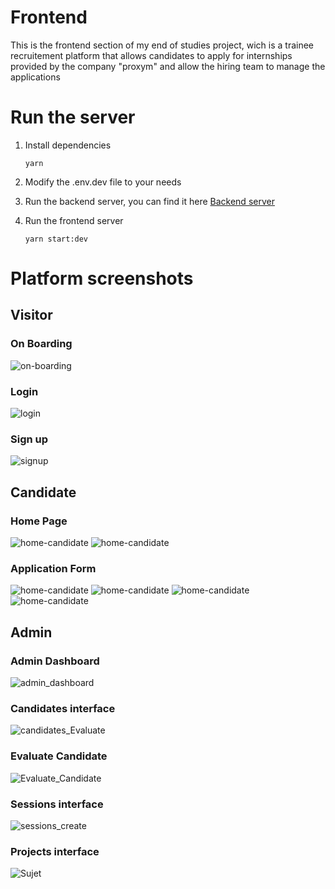 # Frontend

This is the frontend section of my end of studies project, wich is a trainee recruitement platform that allows candidates to apply for internships provided by the company "proxym" and allow the hiring team to manage the applications

# Run the server

1. Install dependencies

   `yarn`

2. Modify the .env.dev file to your needs

3. Run the backend server, you can find it here [Backend server](https://github.com/aminezouari52/proxym-trainee-recruitment-backend)

4. Run the frontend server

   `yarn start:dev`

# Platform screenshots

## Visitor

### On Boarding

![on-boarding](./screenshots/Visitor/on-boarding.png)

### Login

![login](./screenshots/Visitor/login.png)

### Sign up

![signup](./screenshots/Visitor/signup.png)

## Candidate

### Home Page

![home-candidate](./screenshots/Candidate/home-page.png)
![home-candidate](./screenshots/Candidate/home-page__interviewed.png)

### Application Form

![home-candidate](./screenshots/Candidate/application-form__career-info.png)
![home-candidate](./screenshots/Candidate/application-form__projects.png)
![home-candidate](./screenshots/Candidate/application-form__other-links.png)
![home-candidate](./screenshots/Candidate/application-form__verify.png)

## Admin

### Admin Dashboard

![admin_dashboard](./screenshots/Admin/admin_dashboard.png)

### Candidates interface

![candidates_Evaluate](./screenshots/Admin/candidates_Evaluate.png)

### Evaluate Candidate

![Evaluate_Candidate](./screenshots/Admin/Evaluate_Candidate.png)

### Sessions interface

![sessions_create](./screenshots/Admin/sessions_create.png)

### Projects interface

![Sujet](./screenshots/Admin/Sujet.png)
